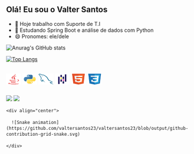 ## Olá! Eu sou o Valter Santos

- 🔭 Hoje trabalho com Suporte de T.I
- 🌱 Estudando Spring Boot e análise de dados com Python
- 😄 Pronomes: ele/dele

![Anurag's GitHub stats](https://github-readme-stats.vercel.app/api?username=valtersantos23&show_icons=true&count_private=true&theme=blue-green)

[![Top Langs](https://github-readme-stats.vercel.app/api/top-langs/?username=valtersantos23&layout=compact&theme=blue-green)](https://github.com/anuraghazra/github-readme-stats)

<div style="display: inline_block"><br>
  <img align="center" alt="Valter-Java" height="30" width="40" src="https://raw.githubusercontent.com/devicons/devicon/master/icons/java/java-plain.svg">
  <img align="center" alt="Valter-Python" height="30" width="40" src="https://raw.githubusercontent.com/devicons/devicon/master/icons/python/python-original.svg">
  <img align="center" alt="Valter-Ms" height="30" width="40" src="https://raw.githubusercontent.com/devicons/devicon/master/icons/mysql/mysql-plain.svg">
  <img align="center" alt="Valter-Pd" height="30" width="40" src="https://raw.githubusercontent.com/devicons/devicon/master/icons/pandas/pandas-original.svg">
  <img align="center" alt="Valter-HTML" height="30" width="40" src="https://raw.githubusercontent.com/devicons/devicon/master/icons/html5/html5-original.svg">
  <img align="center" alt="Valter-CSS" height="30" width="40" src="https://raw.githubusercontent.com/devicons/devicon/master/icons/css3/css3-original.svg">
</div>
  
  ##
<div>
  <a href = "mailto:valterfabriciosantos2018@gmail.com"><img src="https://img.shields.io/badge/-Gmail-%23333?style=for-the-badge&logo=gmail&logoColor=white" target="_blank"></a>
  <a href="https://www.linkedin.com/in/valter-santos-749a28190" target="_blank"><img src="https://img.shields.io/badge/-LinkedIn-%230077B5?style=for-the-badge&logo=linkedin&logoColor=white" target="_blank"></a> 
</div>

```
<div align="center">

  ![Snake animation](https://github.com/valtersantos23/valtersantos23/blob/output/github-contribution-grid-snake.svg)
  
</div>
```
